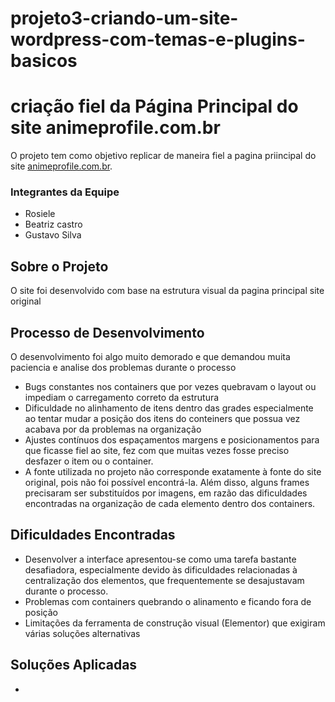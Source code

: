 # projeto3-criando-um-site-wordpress-com-temas-e-plugins-basicos

# criação fiel da Página Principal do site animeprofile.com.br

O projeto tem como objetivo replicar de maneira fiel a pagina priincipal do site [animeprofile.com.br](https://animeprofile.com.br).

### Integrantes da Equipe

- Rosiele
- Beatriz castro
- Gustavo Silva

##  Sobre o Projeto

O site foi desenvolvido com base na estrutura visual da pagina principal site original

##  Processo de Desenvolvimento

O desenvolvimento foi algo muito demorado e que demandou muita paciencia e analise dos problemas durante o processo

- Bugs constantes nos containers que por vezes quebravam o layout ou impediam o carregamento correto da estrutura 
- Dificuldade no alinhamento de itens dentro das grades especialmente ao tentar mudar a posição dos itens do conteiners que possua vez acabava por da problemas na organização
- Ajustes contínuos dos espaçamentos margens e posicionamentos para que ficasse fiel ao site, fez com que muitas vezes fosse preciso desfazer o item ou o container.  
- A fonte utilizada no projeto não corresponde exatamente à fonte do site original, pois não foi possível encontrá-la. Além disso, alguns frames precisaram ser substituídos por imagens, em razão das dificuldades encontradas na organização de cada elemento dentro dos containers.

##  Dificuldades Encontradas

- Desenvolver a interface apresentou-se como uma tarefa bastante desafiadora, especialmente devido às dificuldades relacionadas à centralização dos elementos, que frequentemente se desajustavam durante o processo.
- Problemas com containers quebrando o alinamento e ficando fora de posição
- Limitações da ferramenta de construção visual (Elementor) que exigiram várias soluções alternativas  

##  Soluções Aplicadas

- 

